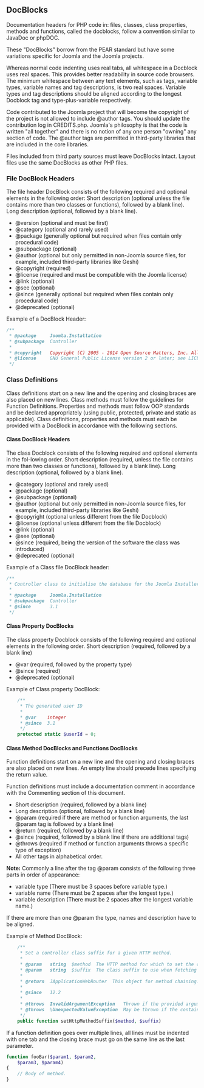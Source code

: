 ## DocBlocks

Documentation headers for PHP code in: files, classes, class properties, methods and functions, called the docblocks, follow a convention similar to JavaDoc or phpDOC.

These "DocBlocks" borrow from the PEAR standard but have some variations specific for Joomla and the Joomla projects.

Whereas normal code indenting uses real tabs, all whitespace in a Docblock uses real spaces. This provides better readability in source code browsers. The minimum whitespace between any text elements, such as tags, variable types, variable names and tag descriptions, is two real spaces. Variable types and tag descriptions should be aligned according to the longest Docblock tag and type-plus-variable respectively.

Code contributed to the Joomla project that will become the copyright of the project is not allowed to include @author tags. You should update the contribution log in CREDITS.php. Joomla's philosophy is that the code is written "all together" and there is no notion of any one person "owning" any section of code. The @author tags are permitted in third-party libraries that are included in the core libraries.

Files included from third party sources must leave DocBlocks intact. Layout files use the same DocBlocks as other PHP files.

### File DocBlock Headers
The file header DocBlock consists of the following required and optional elements in the following order:
Short description (optional unless the file contains more than two classes or functions), followed by a blank line). Long description (optional, followed by a blank line).

* @version (optional and must be first)
* @category (optional and rarely used)
* @package (generally optional but required when files contain only procedural code)
* @subpackage (optional)
* @author (optional but only permitted in non-Joomla source files, for example, included third-party libraries like Geshi)
* @copyright (required)
* @license (required and must be compatible with the Joomla license)
* @link (optional)
* @see (optional)
* @since (generally optional but required when files contain only procedural code)
* @deprecated (optional)

Example of a DocBlock Header:

```php
/**
 * @package     Joomla.Installation
 * @subpackage  Controller
 *
 * @copyright   Copyright (C) 2005 - 2014 Open Source Matters, Inc. All rights reserved.
 * @license     GNU General Public License version 2 or later; see LICENSE.txt
 */
```

### Class Definitions
Class definitions start on a new line and the opening and closing braces are also placed on new lines. Class methods must follow the guidelines for Function Definitions. Properties and methods must follow OOP standards and be declared appropriately (using public, protected, private and static as applicable).
Class definitions, properties and methods must each be provided with a DocBlock in accordance with the following sections.

#### Class DocBlock Headers
The class Docblock consists of the following required and optional elements in the fol-lowing order.
Short description (required, unless the file contains more than two classes or functions), followed by a blank line). Long description (optional, followed by a blank line).

* @category (optional and rarely used)
* @package (optional)
* @subpackage (optional)
* @author (optional but only permitted in non-Joomla source files, for example, included third-party libraries like Geshi)
* @copyright (optional unless different from the file Docblock)
* @license (optional unless different from the file Docblock)
* @link (optional)
* @see (optional)
* @since (required, being the version of the software the class was introduced)
* @deprecated (optional)

Example of a Class file DocBlock header:
```php
/**
 * Controller class to initialise the database for the Joomla Installer.
 *
 * @package     Joomla.Installation
 * @subpackage  Controller
 * @since       3.1
 */
```

#### Class Property DocBlocks
The class property Docblock consists of the following required and optional elements in the following order.
Short description (required, followed by a blank line)

* @var (required, followed by the property type)
* @since (required)
* @deprecated (optional)

Example of Class property DocBlock:

```php
	/**
	 * The generated user ID
	 *
	 * @var    integer
	 * @since  3.1
	 */
	protected static $userId = 0;
```



#### Class Method DocBlocks and Functions DocBlocks
Function definitions start on a new line and the opening and closing braces are also placed on new lines. An empty line should precede lines specifying the return value.

Function definitions must include a documentation comment in accordance with the Commenting section of this document.

* Short description (required, followed by a blank line)
* Long description (optional, followed by a blank line)
* @param (required if there are method or function arguments, the last @param tag is followed by a blank line)
* @return (required, followed by a blank line)
* @since (required, followed by a blank line if there are additional tags)
* @throws (required if method or function arguments throws a specific type of exception)
* All other tags in alphabetical order.

**Note:**
Commonly a line after the tag @param consists of the following three parts in order of appearance:
* variable type (There must be 3 spaces before variable type.)
* variable name (There must be 2 spaces after the longest type.)
* variable description (There must be 2 spaces after the longest variable name.)

If there are more than one @param the type, names and description have to be aligned.

Example of Method DocBlock:
```php
	/**
	 * Set a controller class suffix for a given HTTP method.
	 *
	 * @param   string  $method  The HTTP method for which to set the class suffix.
	 * @param   string  $suffix  The class suffix to use when fetching the controller name for a given request.
	 *
	 * @return  JApplicationWebRouter  This object for method chaining.
	 *
	 * @since   12.2
	 *
	 * @throws  InvalidArgumentException   Thrown if the provided arguments is not of type string.
	 * @throws  \UnexpectedValueException  May be thrown if the container has not been set.
	 */
	public function setHttpMethodSuffix($method, $suffix)
```

If a function definition goes over multiple lines, all lines must be indented with one tab and the closing brace must go on the same line as the last parameter.

```php
function fooBar($param1, $param2,
    $param3, $param4)
{
    // Body of method.
}
```
